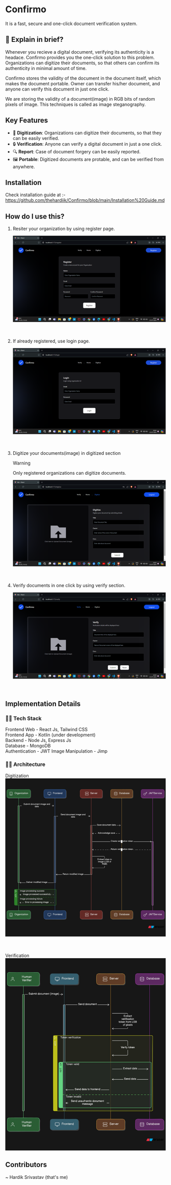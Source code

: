 # Confirmo

It is a fast, secure and one-click document verification system.

## 👀 Explain in brief?

Whenever you recieve a digital document, verifying its authenticity is a headace. Confirmo provides you the one-click solution to this problem. Organizations can digitize their documents, so that others can confirm its authenticity in minimal amount of time.

Confirmo stores the validity of the document in the document itself, which makes the document portable. Owner can transfer his/her document, and anyone can verify this document in just one click.

We are storing the validity of a document(image) in RGB bits of random pixels of image. This techniques is called as image steganography.

## Key Features

- 📇 **Digitization**: Organizations can digitize their documents, so that they can be easily verified.
- 🔒 **Verification**: Anyone can verify a digital document in just a one click.
- 🔍 **Report**: Case of document forgery can be easily reported.
- 🖼️ **Portable**: Digitized documents are protable, and can be verified from anywhere.

  
## Installation

Check installation guide at :- https://github.com/thehardiik/Confirmo/blob/main/Installation%20Guide.md

## How do I use this?


1. Resiter your organization by using register page.
    <br>
    
    <img  alt="image" src="https://github.com/thehardiik/Confirmo/blob/main/assets/screenshots/Register.png">
    <br>
    <br>
    <br>
    
2. If already registered, use login page.
    <br>
    
    <img  alt="image" src="https://github.com/thehardiik/Confirmo/blob/main/assets/screenshots/Login.png">
    <br>
    <br>
    <br>

3. Digitize your documents(image) in digitized section
   <br>
   

    > [!WARNING]
    > Only registered organizations can digitize documents.

   <img  alt="image" src="https://github.com/thehardiik/Confirmo/blob/main/assets/screenshots/Digitize.png">
   <br>
   <br>
   <br>
    

4. Verify documents in one click by using verify section.
    <br>
    
    <img  alt="image" src="https://github.com/thehardiik/Confirmo/blob/main/assets/screenshots/Verify.png">
    <br>
    <br>
    <br>

## Implementation Details

### 👨‍💻 Tech Stack

Frontend Web - React Js, Tailwind CSS <br>
Frontend App - Kotlin (under development) <br>
Backend - Node Js, Express Js <br>
Database - MongoDB <br>
Authentication - JWT
Image Manipulation - Jimp

### 👨‍💻 Architecture


  Digitization
  <img  alt="image" src="https://github.com/thehardiik/Confirmo/blob/main/assets/architecture/Digitize.jpeg">
  <br>
  <br>
  <br>

  Verification
  <img  alt="image" src="https://github.com/thehardiik/Confirmo/blob/main/assets/architecture/Verification.jpeg">

## Contributors

~ Hardik Srivastav (that's me) <br>

   
  








